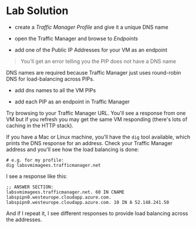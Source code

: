 # Lab Solution

- create a _Traffic Manager Profile_ and give it a unique DNS name

- open the Traffic Manager and browse to _Endpoints_

- add one of the Public IP Addresses for your VM as an endpoint

> You'll get an error telling you the PIP does not have a DNS name

DNS names are required because Traffic Manager just uses round-robin DNS for load-balancing across PIPs.

- add dns names to all the VM PIPs

- add each PIP as an endpoint in Traffic Manager

Try browsing to your Traffic Manager URL. You'll see a response from one VM but if you refresh you may get the same VM responding (there's lots of caching in the HTTP stack).

If you have a Mac or Linux machine, you'll have the `dig` tool available, which prints the DNS response for an address. Check your Traffic Manager address and you'll see how the load balancing is done:

```
# e.g. for my profile:
dig labsvmimagees.trafficmanager.net
```

I see a response like this:

```
;; ANSWER SECTION:
labsvmimagees.trafficmanager.net. 60 IN CNAME   labspipn0.westeurope.cloudapp.azure.com.
labspipn0.westeurope.cloudapp.azure.com. 10 IN A 52.148.241.50
```

And if I repeat it, I see different responses to provide load balancing across the addresses.
